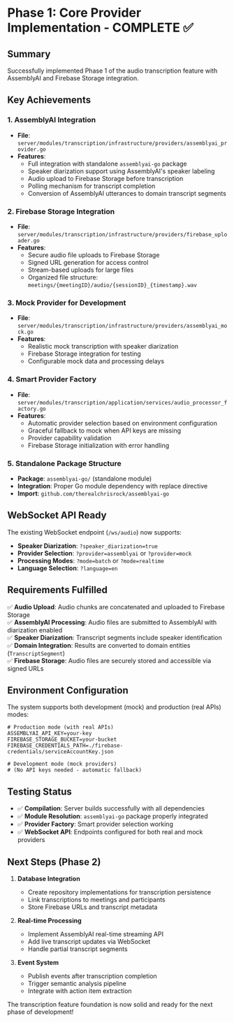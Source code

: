 # Phase 1: Core Provider Implementation - COMPLETE ✅

## Summary

Successfully implemented Phase 1 of the audio transcription feature with AssemblyAI and Firebase Storage integration.

## Key Achievements

### 1. AssemblyAI Integration
- **File**: `server/modules/transcription/infrastructure/providers/assemblyai_provider.go`
- **Features**: 
  - Full integration with standalone `assemblyai-go` package
  - Speaker diarization support using AssemblyAI's speaker labeling
  - Audio upload to Firebase Storage before transcription
  - Polling mechanism for transcript completion
  - Conversion of AssemblyAI utterances to domain transcript segments

### 2. Firebase Storage Integration  
- **File**: `server/modules/transcription/infrastructure/providers/firebase_uploader.go`
- **Features**:
  - Secure audio file uploads to Firebase Storage
  - Signed URL generation for access control
  - Stream-based uploads for large files
  - Organized file structure: `meetings/{meetingID}/audio/{sessionID}_{timestamp}.wav`

### 3. Mock Provider for Development
- **File**: `server/modules/transcription/infrastructure/providers/assemblyai_mock.go` 
- **Features**:
  - Realistic mock transcription with speaker diarization
  - Firebase Storage integration for testing
  - Configurable mock data and processing delays

### 4. Smart Provider Factory
- **File**: `server/modules/transcription/application/services/audio_processor_factory.go`
- **Features**:
  - Automatic provider selection based on environment configuration
  - Graceful fallback to mock when API keys are missing
  - Provider capability validation
  - Firebase Storage initialization with error handling

### 5. Standalone Package Structure
- **Package**: `assemblyai-go/` (standalone module)
- **Integration**: Proper Go module dependency with replace directive
- **Import**: `github.com/therealchrisrock/assemblyai-go`

## WebSocket API Ready

The existing WebSocket endpoint (`/ws/audio`) now supports:
- **Speaker Diarization**: `?speaker_diarization=true`
- **Provider Selection**: `?provider=assemblyai` or `?provider=mock`
- **Processing Modes**: `?mode=batch` or `?mode=realtime`
- **Language Selection**: `?language=en`

## Requirements Fulfilled

✅ **Audio Upload**: Audio chunks are concatenated and uploaded to Firebase Storage  
✅ **AssemblyAI Processing**: Audio files are submitted to AssemblyAI with diarization enabled  
✅ **Speaker Diarization**: Transcript segments include speaker identification  
✅ **Domain Integration**: Results are converted to domain entities (`TranscriptSegment`)  
✅ **Firebase Storage**: Audio files are securely stored and accessible via signed URLs  

## Environment Configuration

The system supports both development (mock) and production (real APIs) modes:

```env
# Production mode (with real APIs)
ASSEMBLYAI_API_KEY=your-key
FIREBASE_STORAGE_BUCKET=your-bucket
FIREBASE_CREDENTIALS_PATH=./firebase-credentials/serviceAccountKey.json

# Development mode (mock providers)
# (No API keys needed - automatic fallback)
```

## Testing Status

- ✅ **Compilation**: Server builds successfully with all dependencies
- ✅ **Module Resolution**: `assemblyai-go` package properly integrated
- ✅ **Provider Factory**: Smart provider selection working
- ✅ **WebSocket API**: Endpoints configured for both real and mock providers

## Next Steps (Phase 2)

1. **Database Integration**
   - Create repository implementations for transcription persistence
   - Link transcriptions to meetings and participants
   - Store Firebase URLs and transcript metadata

2. **Real-time Processing**
   - Implement AssemblyAI real-time streaming API
   - Add live transcript updates via WebSocket
   - Handle partial transcript segments

3. **Event System**
   - Publish events after transcription completion
   - Trigger semantic analysis pipeline
   - Integrate with action item extraction

The transcription feature foundation is now solid and ready for the next phase of development! 